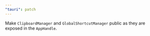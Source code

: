 ```yaml
---
"tauri": patch
---
```


Make `ClipboardManager` and `GlobalShortcutManager` public as they are exposed in the `AppHandle`.

